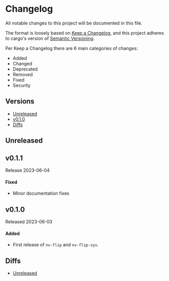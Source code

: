 # Changelog

All notable changes to this project will be documented in this file.

The format is loosely based on [Keep a Changelog](https://keepachangelog.com/en/1.0.0/),
and this project adheres to cargo's version of [Semantic Versioning](https://semver.org/spec/v2.0.0.html).

Per Keep a Changelog there are 6 main categories of changes:

- Added
- Changed
- Deprecated
- Removed
- Fixed
- Security

## Versions

- [Unreleased](#unreleased)
- [v0.1.0](#v010)
- [Diffs](#diffs)

## Unreleased

## v0.1.1

Release 2023-06-04

#### Fixed
- Minor documentation fixes

## v0.1.0

Released 2023-06-03

#### Added
- First release of `nv-flip` and `nv-flip-sys`.

## Diffs

- [Unreleased](https://github.com/gfx-rs/nv-flip-rs/compare/v0.1.0...HEAD)
